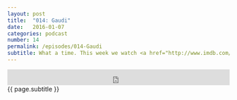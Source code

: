 ```yaml
---
layout: post
title:  "014: Gaudi"
date:   2016-01-07
categories: podcast
number: 14
permalink: /episodes/014-Gaudi
subtitle: What a time. This week we watch <a href="http://www.imdb.com/title/tt0497465/?ref_=nv_sr_1">Vicky Cristina Barcelona</a> and talk impulsiveness, to wingman or not to wingman, passion v. responsibility, and polygamy. Eddy B also introduces us to the 2016 new term for being unofficial...and Carlos transforms into the relationship Rev Run. <a href="/audible">Click here</a> to get a free audiobook and support the show!
---
```


<iframe frameborder='0' height='36px' scrolling='no' seamless src='https://simplecast.fm/e/24124?style=dark' width='100%'></iframe>

<br>
<span class="episode_text">
{{ page.subtitle }}
</span>
<br><br>
